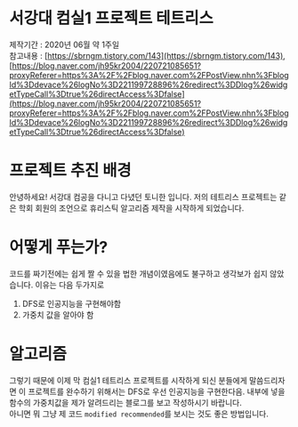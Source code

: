 # 서강대 컴실1 프로젝트 테트리스

제작기간 : 2020년 06월 약 1주일<br>
참고내용 : [https://sbrngm.tistory.com/143](https://sbrngm.tistory.com/143), <br> [https://blog.naver.com/jh95kr2004/220721085651?proxyReferer=https%3A%2F%2Fblog.naver.com%2FPostView.nhn%3FblogId%3Ddevace%26logNo%3D221199728896%26redirect%3DDlog%26widgetTypeCall%3Dtrue%26directAccess%3Dfalse](https://blog.naver.com/jh95kr2004/220721085651?proxyReferer=https%3A%2F%2Fblog.naver.com%2FPostView.nhn%3FblogId%3Ddevace%26logNo%3D221199728896%26redirect%3DDlog%26widgetTypeCall%3Dtrue%26directAccess%3Dfalse)

# 프로젝트 추진 배경
안녕하세요! 서강대 컴공을 다니고 다녔던 토니한 입니다. 저의 테트리스 프로젝트는 같은 학회 회원의 조언으로 휴리스틱 알고리즘 제작을 시작하게 되었습니다. <br>

# 어떻게 푸는가?
코드를 짜기전에는 쉽게 짤 수 있을 법한 개념이였음에도 불구하고 생각보가 쉽지 않았습니다. 이유는 다음 두가지로 <br>
1. DFS로 인공지능을 구현해야함
2. 가중치 값을 알아야 함

# 알고리즘
그렇기 때문에 이제 막 컴실1 테트리스 프로젝트를 시작하게 되신 분들에게 말씀드리자면 이 프로젝트를 완수하기 위해서는 DFS로 우선 인공지능을 구현한다음. 내부에 넣을 함수의 가중치값을 제가 알려드리는 블로그를 보고 작성하시기 바랍니다. <br>
아니면 뭐 그냥 제 코드 `modified recommended`를 보시는 것도 좋은 방법입니다.

